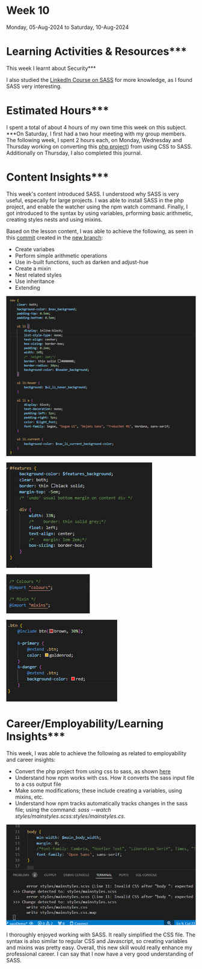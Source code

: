 # Week 10
Monday, 05-Aug-2024 to Saturday, 10-Aug-2024

# Learning Activities & Resources***
This week I learnt about Security***

I also studied the [LinkedIn Course on SASS](https://www.linkedin.com/learning/sass-essential-training-15630917/) for more knowledge, as I found SASS very interesting.

# Estimated Hours***
I spent a total of about 4 hours of my own time this week on this subject. ***On Saturday, I first had a two hour meeting with my group members. The following week, I spent 2 hours each, on Monday, Wednesday and Thursday working on converting this [php project](https://github.com/onegeniuslykdat/sample-cp5637-theadviceshop)) from using CSS to SASS. Additionally on Thursday, I also completed this journal.

# Content Insights***
This week's content introduced SASS. I understood why SASS is very useful, especally for large projects. I was able to install SASS in the php project, and enable the watcher using the npm watch command. Finally, I got introduced to the syntax by using variables, prforming basic arithmetic, creating styles nests and using mixins.

Based on the lesson content, I was able to achieve the following, as seen in this [commit](https://github.com/onegeniuslykdat/sample-cp5637-theadviceshop/commit/05b6cc1aba2ae8635a58f8dc8ea04f3d3e9cc505) created in the [new branch](https://github.com/onegeniuslykdat/sample-cp5637-theadviceshop/tree/sassDemo):
* Create variabes
* Perform simple arithmetic operations
* Use in-built functions, such as darken and adjust-hue
* Create a mixin
* Nest related styles
* Use inheritance
* Extending

![SASS works](images/nesting_1.png)

![SASS works](images/nesting_2.png)

![SASS works](images/inheritance.png)

![SASS works](images/extend.png)

# Career/Employability/Learning Insights***
This week, I was able to achieve the following as related to employability and career insights:
* Convert the php project from using css to sass, as shown [here](https://github.com/onegeniuslykdat/sample-cp5637-theadviceshop)
* Understand how npm works with css. How it converts the sass input file to a css output file
* Make some modifications; these include creating a variables, using mixins, etc.
* Understand how npm tracks automatically tracks changes in the sass file; using the command: *sass --watch  styles/mainstyles.scss:styles/mainstyles.cs*.

![Tracking SASS changes](images/tracking_sass.png)

I thoroughly enjoyed working with SASS. It really simplified the CSS file. The syntax is also similar to regular CSS and Javascript, so creating variables and mixins was pretty easy. Overall, this new skill would really enhance my professional career. I can say that I now have a very good understanding of SASS.

